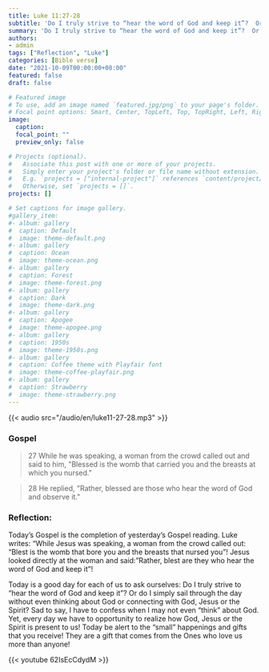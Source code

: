 ```yaml
---
title: Luke 11:27-28
subtitle: 'Do I truly strive to “hear the word of God and keep it”?  Or do I simply sail through the day without even thinking about God or connecting with God, Jesus or the Spirit?'
summary: 'Do I truly strive to “hear the word of God and keep it”?  Or do I simply sail through the day without even thinking about God or connecting with God, Jesus or the Spirit?'
authors:
- admin
tags: ["Reflection", "Luke"]
categories: [Bible verse]
date: "2021-10-09T00:00:00+08:00"
featured: false
draft: false

# Featured image
# To use, add an image named `featured.jpg/png` to your page's folder.
# Focal point options: Smart, Center, TopLeft, Top, TopRight, Left, Right, BottomLeft, Bottom, BottomRight
image:
  caption:
  focal_point: ""
  preview_only: false

# Projects (optional).
#   Associate this post with one or more of your projects.
#   Simply enter your project's folder or file name without extension.
#   E.g. `projects = ["internal-project"]` references `content/project/deep-learning/index.md`.
#   Otherwise, set `projects = []`.
projects: []

# Set captions for image gallery.
#gallery_item:
#- album: gallery
#  caption: Default
#  image: theme-default.png
#- album: gallery
#  caption: Ocean
#  image: theme-ocean.png
#- album: gallery
#  caption: Forest
#  image: theme-forest.png
#- album: gallery
#  caption: Dark
#  image: theme-dark.png
#- album: gallery
#  caption: Apogee
#  image: theme-apogee.png
#- album: gallery
#  caption: 1950s
#  image: theme-1950s.png
#- album: gallery
#  caption: Coffee theme with Playfair font
#  image: theme-coffee-playfair.png
#- album: gallery
#  caption: Strawberry
#  image: theme-strawberry.png
---
```


{{< audio src="/audio/en/luke11-27-28.mp3" >}}

### Gospel
> 27 While he was speaking, a woman from the crowd called out and said to him, "Blessed is the womb that carried you and the breasts at which you nursed."

> 28 He replied, "Rather, blessed are those who hear the word of God and observe it."

### Reflection:
Today’s Gospel is the completion of yesterday’s Gospel reading.  Luke writes: “While Jesus was speaking, a woman from the crowd called out: “Blest is the womb that bore you and the breasts that nursed you”!  Jesus looked directly at the woman and said:”Rather, blest are they who hear the word of God and keep it”!

Today is a good day for each of us to ask ourselves: Do I truly strive to “hear the word of God and keep it”?  Or do I simply sail through the day without even thinking about God or connecting with God, Jesus or the Spirit?  Sad to say, I have to confess when I may not even “think” about God.  Yet, every day we have to opportunity to realize how God, Jesus or the Spirit is present to us!  Today be alert to the “small” happenings and gifts that you receive!  They are a gift that comes from the Ones who love us more than anyone!

{{< youtube 62IsEcCdydM >}}
